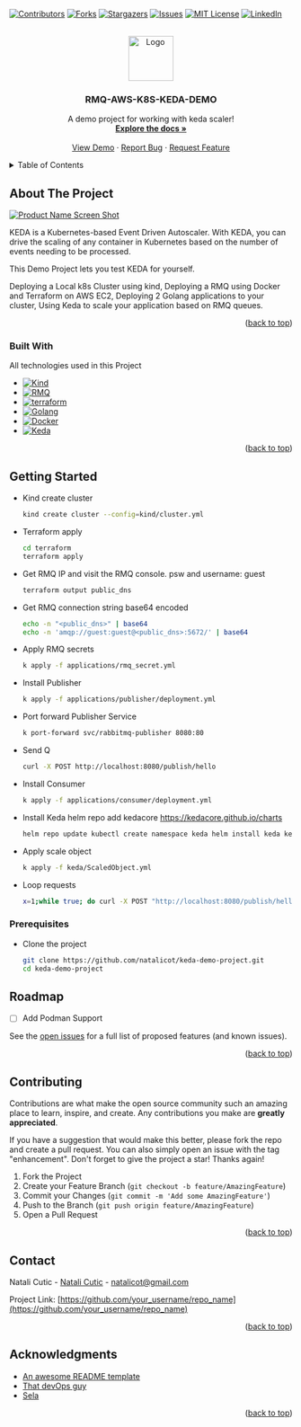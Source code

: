 <!-- Improved compatibility of back to top link: See: https://github.com/natalicot/keda-demo-project/pull/73 -->
<a name="readme-top"></a>

<!-- PROJECT SHIELDS -->

[![Contributors][contributors-shield]][contributors-url]
[![Forks][forks-shield]][forks-url]
[![Stargazers][stars-shield]][stars-url]
[![Issues][issues-shield]][issues-url]
[![MIT License][license-shield]][license-url]
[![LinkedIn][linkedin-shield]][linkedin-url]



<!-- PROJECT LOGO -->
<br />
<div align="center">
  <a href="https://github.com/natalicot/keda-demo-project">
    <img src="https://media.giphy.com/media/W0cnsqYq8vZmRr4JZS/giphy.gif" alt="Logo" width="80" height="80">
  </a>

<h3 align="center">RMQ-AWS-K8S-KEDA-DEMO</h3>

  <p align="center">
    A demo project for working with keda scaler!
    <br />
    <a href="https://github.com/natalicot/keda-demo-project"><strong>Explore the docs »</strong></a>
    <br />
    <br />
    <a href="https://github.com/natalicot/keda-demo-project">View Demo</a>
    ·
    <a href="https://github.com/natalicot/keda-demo-project/issues">Report Bug</a>
    ·
    <a href="https://github.com/natalicot/keda-demo-project/issues">Request Feature</a>
  </p>
</div>



<!-- TABLE OF CONTENTS -->
<details>
  <summary>Table of Contents</summary>
  <ol>
    <li>
      <a href="#about-the-project">About The Project</a>
      <ul>
        <li><a href="#built-with">Built With</a></li>
      </ul>
    </li>
    <li>
      <a href="#getting-started">Getting Started</a>
      <ul>
        <li><a href="#prerequisites">Prerequisites</a></li>
        <li><a href="#installation">Installation</a></li>
      </ul>
    </li>
    <li><a href="#usage">Usage</a></li>
    <li><a href="#roadmap">Roadmap</a></li>
    <li><a href="#contributing">Contributing</a></li>
    <li><a href="#license">License</a></li>
    <li><a href="#contact">Contact</a></li>
    <li><a href="#acknowledgments">Acknowledgments</a></li>
  </ol>
</details>



<!-- ABOUT THE PROJECT -->

## About The Project

[![Product Name Screen Shot][product-screenshot]](https://example.com)

KEDA is a Kubernetes-based Event Driven Autoscaler. With KEDA, you can drive the scaling of any container in Kubernetes
based on the number of events needing to be processed.

This Demo Project lets you test KEDA for yourself.

Deploying a Local k8s Cluster using kind, Deploying a RMQ using Docker and Terraform on AWS EC2, Deploying 2 Golang
applications to your cluster, Using Keda to scale your application based on RMQ queues.


<p align="right">(<a href="#readme-top">back to top</a>)</p>

### Built With

All technologies used in this Project

* [![Kind][Kind.png]][Kind-URL]
* [![RMQ][RMQ.png]][RMQ-URL]
* [![terraform][terraform.png]][terraform-URL]
* [![Golang][Golang.png]][Golang-URL]
* [![Docker][Docker.png]][Docker-URL]
* [![Keda][Keda.png]][Keda-URL]

<p align="right">(<a href="#readme-top">back to top</a>)</p>

<!-- GETTING STARTED -->

## Getting Started

* Kind create cluster
  ```sh
  kind create cluster --config=kind/cluster.yml
  ```

* Terraform apply
  ```sh 
  cd terraform 
  terraform apply
  ```

* Get RMQ IP and visit the RMQ console. psw and username: guest
  ```sh 
  terraform output public_dns
  ```

* Get RMQ connection string base64 encoded
  ```sh 
  echo -n "<public_dns>" | base64 
  echo -n 'amqp://guest:guest@<public_dns>:5672/' | base64
  ```

* Apply RMQ secrets
  ```sh 
  k apply -f applications/rmq_secret.yml
  ```

* Install Publisher
  ```sh 
  k apply -f applications/publisher/deployment.yml
  ```

* Port forward Publisher Service
  ```sh 
  k port-forward svc/rabbitmq-publisher 8080:80
  ```

* Send Q
  ```sh 
  curl -X POST http://localhost:8080/publish/hello
  ```

* Install Consumer
  ```sh 
  k apply -f applications/consumer/deployment.yml
  ```

* Install Keda helm repo add kedacore https://kedacore.github.io/charts
  ```sh   
  helm repo update kubectl create namespace keda helm install keda kedacore/keda --namespace keda
  ```

* Apply scale object
  ```sh  
  k apply -f keda/ScaledObject.yml
  ```

* Loop requests
  ```sh
  x=1;while true; do curl -X POST "http://localhost:8080/publish/hello$x";echo http://localhost:8080/publish/hello$x; (( x++ )); done
  ```

### Prerequisites

* Clone the project
  ```sh
  git clone https://github.com/natalicot/keda-demo-project.git
  cd keda-demo-project
  ```

<!-- ROADMAP -->

## Roadmap

- [ ] Add Podman Support

See the [open issues](https://github.com/natalicot/keda-demo-project/issues) for a full list of proposed features (and
known issues).

<p align="right">(<a href="#readme-top">back to top</a>)</p>


<!-- CONTRIBUTING -->

## Contributing

Contributions are what make the open source community such an amazing place to learn, inspire, and create. Any
contributions you make are **greatly appreciated**.

If you have a suggestion that would make this better, please fork the repo and create a pull request. You can also
simply open an issue with the tag "enhancement". Don't forget to give the project a star! Thanks again!

1. Fork the Project
2. Create your Feature Branch (`git checkout -b feature/AmazingFeature`)
3. Commit your Changes (`git commit -m 'Add some AmazingFeature'`)
4. Push to the Branch (`git push origin feature/AmazingFeature`)
5. Open a Pull Request

<p align="right">(<a href="#readme-top">back to top</a>)</p>


<!-- CONTACT -->

## Contact

Natali Cutic - [Natali Cutic](https://www.linkedin.com/in/natali-cutic-24a444157/) - natalicot@gmail.com

Project Link: [https://github.com/your_username/repo_name](https://github.com/your_username/repo_name)

<p align="right">(<a href="#readme-top">back to top</a>)</p>


<!-- ACKNOWLEDGMENTS -->

## Acknowledgments

* [An awesome README template](https://github.com/othneildrew/Best-README-Template)
* [That devOps guy](https://www.youtube.com/c/MarcelDempers)
* [Sela](https://sela.co.il/)

<p align="right">(<a href="#readme-top">back to top</a>)</p>


<!-- MARKDOWN LINKS & IMAGES -->
<!-- https://www.markdownguide.org/basic-syntax/#reference-style-links -->

[contributors-shield]: https://img.shields.io/github/contributors/natalicot/keda-demo-project.svg?style=for-the-badge

[contributors-url]: https://github.com/natalicot/keda-demo-project/graphs/contributors

[forks-shield]: https://img.shields.io/github/forks/natalicot/keda-demo-project.svg?style=for-the-badge

[forks-url]: https://github.com/natalicot/keda-demo-project/network/members

[stars-shield]: https://img.shields.io/github/stars/natalicot/keda-demo-project.svg?style=for-the-badge

[stars-url]: https://github.com/natalicot/keda-demo-project/stargazers

[issues-shield]: https://img.shields.io/github/issues/natalicot/keda-demo-project.svg?style=for-the-badge

[issues-url]: https://github.com/natalicot/keda-demo-project/issues

[license-shield]: https://img.shields.io/github/license/natalicot/keda-demo-project.svg?style=for-the-badge

[license-url]: https://github.com/natalicot/keda-demo-project/blob/master/LICENSE.txt

[linkedin-shield]: https://img.shields.io/badge/-LinkedIn-black.svg?style=for-the-badge&logo=linkedin&colorB=555

[linkedin-url]: https://linkedin.com/in/natali-cutic-24a444157

[product-screenshot]: https://media.giphy.com/media/b9JsbL9rf1g1PV0IM8/giphy.gif

[Golang.png]: https://img.shields.io/badge/Golang-V1.19-ff69b4
[Golang-URL]: go.dev

[Kind.png]: https://img.shields.io/badge/Kind-V0.14-ff69b4
[Kind-URL]: kind.sigs.k8s.io

[terraform.png]: https://img.shields.io/badge/Terraform-V1.1.9-ff69b4
[terraform-URL]: terraform.io

[RMQ.png]: https://img.shields.io/badge/RMQ-V3.8-ff69b4
[RMQ-URL]: rabbitmq.com

[Keda.png]: https://img.shields.io/badge/Keda-V2.5-ff69b4
[Keda-URL]: keda.sh

[Docker.png]: https://img.shields.io/badge/Docker-V20.10-ff69b4
[Docker-URL]: docker.io

